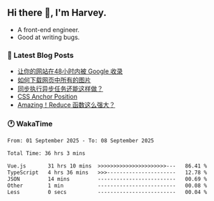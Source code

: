 ## Hi there 👋, I'm Harvey.

- A front-end engineer.
- Good at writing bugs.

### 📖 Latest Blog Posts
<!-- BLOG-POST-LIST:START -->
- [让你的网站在48小时内被 Google 收录](https://blog.izou.top/posts/google-index-script/)
- [如何下载网页中所有的图片](https://blog.izou.top/posts/download-page-img/)
- [同步执行异步任务还能这样做？](https://blog.izou.top/posts/sync-executed/)
- [CSS Anchor Position](https://blog.izou.top/posts/css-anchor/)
- [Amazing！Reduce 函数这么强大？](https://blog.izou.top/posts/reduce-usage/)
<!-- BLOG-POST-LIST:END -->

### 🕐 WakaTime
<!--START_SECTION:waka-->

```txt
From: 01 September 2025 - To: 08 September 2025

Total Time: 36 hrs 3 mins

Vue.js       31 hrs 10 mins  >>>>>>>>>>>>>>>>>>>>>>---   86.41 %
TypeScript   4 hrs 36 mins   >>>----------------------   12.78 %
JSON         14 mins         -------------------------   00.69 %
Other        1 min           -------------------------   00.08 %
Less         0 secs          -------------------------   00.04 %
```

<!--END_SECTION:waka-->
